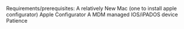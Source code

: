 Requirements/prerequisites:
                            A relatively New Mac (one to install apple configurator)
                            Apple Configurator
                            A MDM managed IOS/iPADOS device 
                            Patience
                            
                            
              
